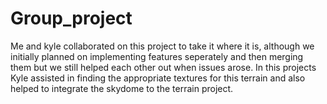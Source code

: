 # Group_project
Me and kyle collaborated  on this project to take it where it is, although we initially planned on implementing features seperately and then merging them
but we still helped each other out when issues arose.
In this projects Kyle assisted  in finding the appropriate textures for this terrain and also helped to integrate the skydome 
to the terrain project.
